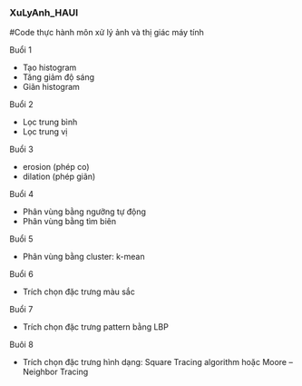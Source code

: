### XuLyAnh_HAUI
#Code thực hành môn xử lý ảnh và thị giác máy tính

Buổi 1
- Tạo histogram
- Tăng giảm độ sáng
- Giãn histogram

Buổi 2
- Lọc trung bình
- Lọc trung vị

Buổi 3
- erosion (phép co)
- dilation (phép giãn)

Buổi 4
- Phân vùng bằng ngưỡng tự động
- Phân vùng bằng tìm biên

Buổi 5
- Phân vùng bằng cluster: k-mean

Buổi 6
- Trích chọn đặc trưng màu sắc

Buổi 7
- Trích chọn đặc trưng pattern bằng LBP

Buôi 8
- Trích chọn đặc trưng hình dạng: Square Tracing algorithm hoặc Moore – Neighbor Tracing